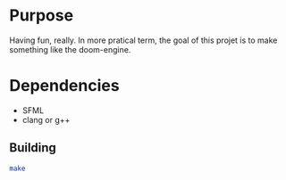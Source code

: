 # Purpose
Having fun, really. In more pratical term, the goal of this projet is to make something like the doom-engine.

# Dependencies
- SFML
- clang or g++

## Building
```bash
make
```


